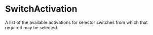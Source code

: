 SwitchActivation
================

A list of the available activations for selector switches from which that required may be selected.
